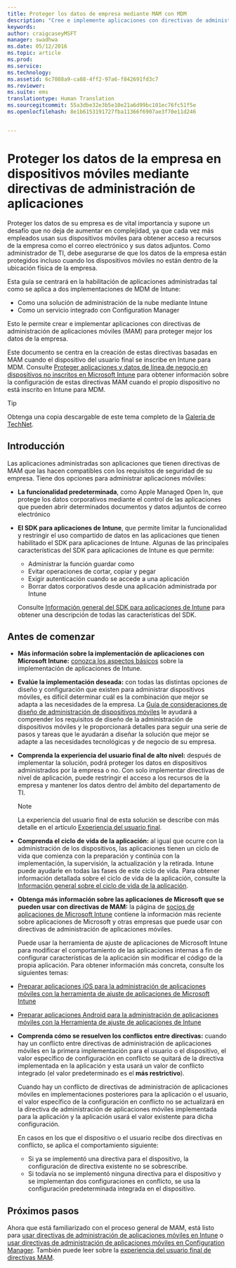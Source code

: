 ```yaml
---
title: Proteger los datos de empresa mediante MAM con MDM
description: "Cree e implemente aplicaciones con directivas de administración de aplicaciones móviles (MAM) para proteger mejor los datos de la empresa."
keywords: 
author: craigcaseyMSFT
manager: swadhwa
ms.date: 05/12/2016
ms.topic: article
ms.prod: 
ms.service: 
ms.technology: 
ms.assetid: 6c7088a9-ca88-4ff2-97a6-f842691fd3c7
ms.reviewer: 
ms.suite: ems
translationtype: Human Translation
ms.sourcegitcommit: 55a3dbe32e3b5e10e21a6d99bc101ec76fc51f5e
ms.openlocfilehash: 8e1b6153191727fba11366f6907ae3f70e11d246


---
```


# Proteger los datos de la empresa en dispositivos móviles mediante directivas de administración de aplicaciones
Proteger los datos de su empresa es de vital importancia y supone un desafío que no deja de aumentar en complejidad, ya que cada vez más empleados usan sus dispositivos móviles para obtener acceso a recursos de la empresa como el correo electrónico y sus datos adjuntos. Como administrador de TI, debe asegurarse de que los datos de la empresa están protegidos incluso cuando los dispositivos móviles no están dentro de la ubicación física de la empresa.

Esta guía se centrará en la habilitación de aplicaciones administradas tal como se aplica a dos implementaciones de MDM de Intune:

- Como una solución de administración de la nube mediante Intune
- Como un servicio integrado con Configuration Manager

Esto le permite crear e implementar aplicaciones con directivas de administración de aplicaciones móviles (MAM) para proteger mejor los datos de la empresa.

Este documento se centra en la creación de estas directivas basadas en MAM cuando el dispositivo del usuario final se inscribe en Intune para MDM. Consulte [Proteger aplicaciones y datos de línea de negocio en dispositivos no inscritos en Microsoft Intune](https://docs.microsoft.com/intune/deploy-use/protect-line-of-business-apps-and-data-on-devices-not-enrolled-in-microsoft-intune) para obtener información sobre la configuración de estas directivas MAM cuando el propio dispositivo no está inscrito en Intune para MDM.

> [!TIP]
> Obtenga una copia descargable de este tema completo de la [Galería de TechNet](https://gallery.technet.microsoft.com/Protect-Company-Data-on-d972f4f4/file/154240/1/Protect%20Company%20Data%20on%20Mobile%20Devices%20through%20Application%20Management%20Policies.pdf).

## Introducción
Las aplicaciones administradas son aplicaciones que tienen directivas de MAM que las hacen compatibles con los requisitos de seguridad de su empresa. Tiene dos opciones para administrar aplicaciones móviles:
- **La funcionalidad predeterminada**, como Apple Managed Open In, que protege los datos corporativos mediante el control de las aplicaciones que pueden abrir determinados documentos y datos adjuntos de correo electrónico
- **El SDK para aplicaciones de Intune**, que permite limitar la funcionalidad y restringir el uso compartido de datos en las aplicaciones que tienen habilitado el SDK para aplicaciones de Intune. Algunas de las principales características del SDK para aplicaciones de Intune es que permite:
  - Administrar la función guardar como
  - Evitar operaciones de cortar, copiar y pegar
  - Exigir autenticación cuando se accede a una aplicación
  - Borrar datos corporativos desde una aplicación administrada por Intune

  Consulte [Información general del SDK para aplicaciones de Intune](https://docs.microsoft.com/intune/develop/intune-app-sdk) para obtener una descripción de todas las características del SDK.

## Antes de comenzar
- **Más información sobre la implementación de aplicaciones con Microsoft Intune:** [conozca los aspectos básicos](https://docs.microsoft.com/intune/understand-explore/get-started-with-a-30-day-trial-of-microsoft-intune) sobre la implementación de aplicaciones de Intune.

- **Evalúe la implementación deseada:** con todas las distintas opciones de diseño y configuración que existen para administrar dispositivos móviles, es difícil determinar cuál es la combinación que mejor se adapta a las necesidades de la empresa. La [Guía de consideraciones de diseño de administración de dispositivos móviles](https://docs.microsoft.com/enterprise-mobility/Solutions/mdm-design-considerations-guide) le ayudará a comprender los requisitos de diseño de la administración de dispositivos móviles y le proporcionará detalles para seguir una serie de pasos y tareas que le ayudarán a diseñar la solución que mejor se adapte a las necesidades tecnológicas y de negocio de su empresa.
- **Comprenda la experiencia del usuario final de alto nivel:** después de implementar la solución, podrá proteger los datos en dispositivos administrados por la empresa o no. Con solo implementar directivas de nivel de aplicación, puede restringir el acceso a los recursos de la empresa y mantener los datos dentro del ámbito del departamento de TI.

   > [!NOTE]
   > La experiencia del usuario final de esta solución se describe con más detalle en el artículo [Experiencia del usuario final](end-user-experience-mam.md).

- **Comprenda el ciclo de vida de la aplicación:** al igual que ocurre con la administración de los dispositivos, las aplicaciones tienen un ciclo de vida que comienza con la preparación y continúa con la implementación, la supervisión, la actualización y la retirada. Intune puede ayudarle en todas las fases de este ciclo de vida. Para obtener información detallada sobre el ciclo de vida de la aplicación, consulte la [Información general sobre el ciclo de vida de la aplicación](https://docs.microsoft.com/intune/deploy-use/overview-of-app-lifecycle-in-microsoft-intune).
- **Obtenga más información sobre las aplicaciones de Microsoft que se pueden usar con directivas de MAM:** la página de [socios de aplicaciones de Microsoft Intune](https://www.microsoft.com/en-us/cloud-platform/microsoft-intune-partners) contiene la información más reciente sobre aplicaciones de Microsoft y otras empresas que puede usar con directivas de administración de aplicaciones móviles.

  Puede usar la herramienta de ajuste de aplicaciones de Microsoft Intune para modificar el comportamiento de las aplicaciones internas a fin de configurar características de la aplicación sin modificar el código de la propia aplicación. Para obtener información más concreta, consulte los siguientes temas:
 - [Preparar aplicaciones iOS para la administración de aplicaciones móviles con la herramienta de ajuste de aplicaciones de Microsoft Intune](https://docs.microsoft.com/intune/deploy-use/prepare-ios-apps-for-mobile-application-management-with-the-microsoft-intune-app-wrapping-tool)
 - [Preparar aplicaciones Android para la administración de aplicaciones móviles con la Herramienta de ajuste de aplicaciones de Intune](https://docs.microsoft.com/intune/deploy-use/prepare-android-apps-for-mobile-application-management-with-the-microsoft-intune-app-wrapping-tool)

- **Comprenda cómo se resuelven los conflictos entre directivas:** cuando hay un conflicto entre directivas de administración de aplicaciones móviles en la primera implementación para el usuario o el dispositivo, el valor específico de configuración en conflicto se quitará de la directiva implementada en la aplicación y esta usará un valor de conflicto integrado (el valor predeterminado es el **más restrictivo**).

  Cuando hay un conflicto de directivas de administración de aplicaciones móviles en implementaciones posteriores para la aplicación o el usuario, el valor específico de la configuración en conflicto no se actualizará en la directiva de administración de aplicaciones móviles implementada para la aplicación y la aplicación usará el valor existente para dicha configuración.

  En casos en los que el dispositivo o el usuario recibe dos directivas en conflicto, se aplica el comportamiento siguiente:
  - Si ya se implementó una directiva para el dispositivo, la configuración de directiva existente no se sobrescribe.
  - Si todavía no se implementó ninguna directiva para el dispositivo y se implementan dos configuraciones en conflicto, se usa la configuración predeterminada integrada en el dispositivo.

## Próximos pasos
Ahora que está familiarizado con el proceso general de MAM, está listo para [usar directivas de administración de aplicaciones móviles en Intune](mam-intune.md) o [usar directivas de administración de aplicaciones móviles en Configuration Manager](mam-configmgr.md). También puede leer sobre la [experiencia del usuario final de directivas MAM](end-user-experience-mam.md).



<!--HONumber=Aug16_HO1-->



